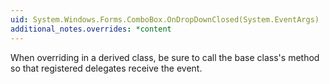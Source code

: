 ```yaml
---
uid: System.Windows.Forms.ComboBox.OnDropDownClosed(System.EventArgs)
additional_notes.overrides: *content
---
```


<p>When overriding <xref href="System.Windows.Forms.ComboBox.OnDropDownClosed(System.EventArgs)"></xref> in a derived class, be sure to call the base class's <xref href="System.Windows.Forms.ComboBox.OnDropDownClosed(System.EventArgs)"></xref> method so that registered delegates receive the event.</p>



